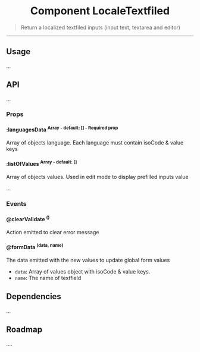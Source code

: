 <h1 align="center">Component LocaleTextfiled</h1>

> Return a localized textfiled inputs (input text, textarea and editor)

---

## Usage

...

## API

...

### Props

#### :languagesData <sup>Array - default: [] - Required prop<sup>

Array of objects language. Each language must contain isoCode & value keys

#### :listOfValues <sup>Array - default: [] <sup>

Array of objects values. Used in edit mode to display prefilled inputs value

...

### Events

#### @clearValidate <sup>()<sup>

Action emitted to clear error message

#### @formData <sup>(data, name)<sup>

The data emitted with the new values to update global form values

- `data`: Array of values object with isoCode & value keys.
- `name`: The name of textfield

## Dependencies

...

## Roadmap

....
